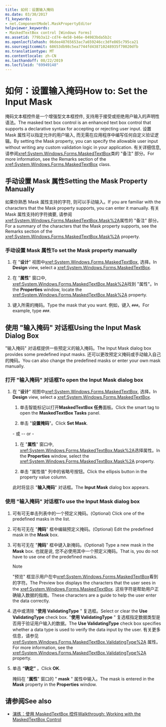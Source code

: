```yaml
---
title: 如何：设置输入掩码
ms.date: 03/30/2017
f1_keywords:
- net.ComponentModel.MaskPropertyEditor
helpviewer_keywords:
- MaskedTextBox control [Windows Forms]
ms.assetid: 779b3a12-cd74-4e58-b46e-04983bda5b2c
ms.openlocfilehash: 06dee48765653ac7a659246cc3dfe865c795ca21
ms.sourcegitcommit: 68653db98c5ea7744fd438710248935f70020dfb
ms.translationtype: MT
ms.contentlocale: zh-CN
ms.lasthandoff: 08/22/2019
ms.locfileid: "69949148"
---
```

# <a name="how-to-set-the-input-mask"></a><span data-ttu-id="11fcc-102">如何：设置输入掩码</span><span class="sxs-lookup"><span data-stu-id="11fcc-102">How to: Set the Input Mask</span></span>
<span data-ttu-id="11fcc-103">掩码文本框控件是一个增强型文本框控件, 支持用于接受或拒绝用户输入的声明性语法。</span><span class="sxs-lookup"><span data-stu-id="11fcc-103">The masked text box control is an enhanced text box control that supports a declarative syntax for accepting or rejecting user input.</span></span> <span data-ttu-id="11fcc-104">设置 Mask 属性可以指定允许的用户输入, 而无需在应用程序中编写任何自定义验证逻辑。</span><span class="sxs-lookup"><span data-stu-id="11fcc-104">By setting the Mask property, you can specify the allowable user input without writing any custom validation logic in your application.</span></span> <span data-ttu-id="11fcc-105">有关详细信息, 请参阅<xref:System.Windows.Forms.MaskedTextBox>类的 "备注" 部分。</span><span class="sxs-lookup"><span data-stu-id="11fcc-105">For more information, see the Remarks section of the <xref:System.Windows.Forms.MaskedTextBox> class.</span></span>  
  
## <a name="setting-the-mask-property-manually"></a><span data-ttu-id="11fcc-106">手动设置 Mask 属性</span><span class="sxs-lookup"><span data-stu-id="11fcc-106">Setting the Mask Property Manually</span></span>  
 <span data-ttu-id="11fcc-107">如果你熟悉 Mask 属性支持的字符, 则可以手动输入。</span><span class="sxs-lookup"><span data-stu-id="11fcc-107">If you are familiar with the characters that the Mask property supports, you can enter it manually.</span></span> <span data-ttu-id="11fcc-108">有关 Mask 属性支持的字符摘要, 请参阅<xref:System.Windows.Forms.MaskedTextBox.Mask%2A>属性的 "备注" 部分。</span><span class="sxs-lookup"><span data-stu-id="11fcc-108">For a summary of the characters that the Mask property supports, see the Remarks section of the <xref:System.Windows.Forms.MaskedTextBox.Mask%2A> property.</span></span>  
  
### <a name="to-set-the-mask-property-manually"></a><span data-ttu-id="11fcc-109">手动设置 Mask 属性</span><span class="sxs-lookup"><span data-stu-id="11fcc-109">To set the Mask property manually</span></span>  
  
1. <span data-ttu-id="11fcc-110">在 "**设计**" 视图中<xref:System.Windows.Forms.MaskedTextBox>, 选择。</span><span class="sxs-lookup"><span data-stu-id="11fcc-110">In **Design** view, select a <xref:System.Windows.Forms.MaskedTextBox>.</span></span>  
  
2. <span data-ttu-id="11fcc-111">在 "**属性**" 窗口中, <xref:System.Windows.Forms.MaskedTextBox.Mask%2A>找到 "属性"。</span><span class="sxs-lookup"><span data-stu-id="11fcc-111">In the **Properties** window, locate the <xref:System.Windows.Forms.MaskedTextBox.Mask%2A> property.</span></span>  
  
3. <span data-ttu-id="11fcc-112">键入所需的掩码。</span><span class="sxs-lookup"><span data-stu-id="11fcc-112">Type the mask that you want.</span></span> <span data-ttu-id="11fcc-113">例如，键入 `###`。</span><span class="sxs-lookup"><span data-stu-id="11fcc-113">For example, type `###`.</span></span>  
  
## <a name="using-the-input-mask-dialog-box"></a><span data-ttu-id="11fcc-114">使用 "输入掩码" 对话框</span><span class="sxs-lookup"><span data-stu-id="11fcc-114">Using the Input Mask Dialog Box</span></span>  
 <span data-ttu-id="11fcc-115">"输入掩码" 对话框提供一些预定义的输入掩码。</span><span class="sxs-lookup"><span data-stu-id="11fcc-115">The Input Mask dialog box provides some predefined input masks.</span></span> <span data-ttu-id="11fcc-116">还可以更改预定义掩码或手动输入自己的掩码。</span><span class="sxs-lookup"><span data-stu-id="11fcc-116">You can also change the predefined masks or enter your own mask manually.</span></span>  
  
### <a name="to-open-the-input-mask-dialog-box"></a><span data-ttu-id="11fcc-117">打开 "输入掩码" 对话框</span><span class="sxs-lookup"><span data-stu-id="11fcc-117">To open the Input Mask dialog box</span></span>  
  
1. <span data-ttu-id="11fcc-118">在 "**设计**" 视图中<xref:System.Windows.Forms.MaskedTextBox>, 选择。</span><span class="sxs-lookup"><span data-stu-id="11fcc-118">In **Design** view, select a <xref:System.Windows.Forms.MaskedTextBox>.</span></span>  
  
    1. <span data-ttu-id="11fcc-119">单击智能标记以打开**MaskedTextBox 任务**面板。</span><span class="sxs-lookup"><span data-stu-id="11fcc-119">Click the smart tag to open the **MaskedTextBox Tasks** panel.</span></span>  
  
    2. <span data-ttu-id="11fcc-120">单击 "**设置掩码**"。</span><span class="sxs-lookup"><span data-stu-id="11fcc-120">Click **Set Mask**.</span></span>  
  
     <span data-ttu-id="11fcc-121">\- 或 -</span><span class="sxs-lookup"><span data-stu-id="11fcc-121">\- or -</span></span>  
  
    1. <span data-ttu-id="11fcc-122">在 "**属性**" 窗口中, <xref:System.Windows.Forms.MaskedTextBox.Mask%2A>选择属性。</span><span class="sxs-lookup"><span data-stu-id="11fcc-122">In the **Properties** window, select the <xref:System.Windows.Forms.MaskedTextBox.Mask%2A> property.</span></span>  
  
    2. <span data-ttu-id="11fcc-123">单击 "属性值" 列中的省略号按钮。</span><span class="sxs-lookup"><span data-stu-id="11fcc-123">Click the ellipsis button in the property value column.</span></span>  
  
     <span data-ttu-id="11fcc-124">此时将显示 "**输入掩码**" 对话框。</span><span class="sxs-lookup"><span data-stu-id="11fcc-124">The **Input Mask** dialog box appears.</span></span>  
  
### <a name="to-use-the-input-mask-dialog-box"></a><span data-ttu-id="11fcc-125">使用 "输入掩码" 对话框</span><span class="sxs-lookup"><span data-stu-id="11fcc-125">To use the Input Mask dialog box</span></span>  
  
1. <span data-ttu-id="11fcc-126">可有可无单击列表中的一个预定义掩码。</span><span class="sxs-lookup"><span data-stu-id="11fcc-126">(Optional) Click one of the predefined masks in the list.</span></span>  
  
2. <span data-ttu-id="11fcc-127">可有可无在 "**掩码**" 框中编辑预定义掩码。</span><span class="sxs-lookup"><span data-stu-id="11fcc-127">(Optional) Edit the predefined mask in the **Mask** box.</span></span>  
  
3. <span data-ttu-id="11fcc-128">可有可无在 "**掩码**" 框中键入新掩码。</span><span class="sxs-lookup"><span data-stu-id="11fcc-128">(Optional) Type a new mask in the **Mask** box.</span></span> <span data-ttu-id="11fcc-129">也就是说, 您不必使用其中一个预定义掩码。</span><span class="sxs-lookup"><span data-stu-id="11fcc-129">That is, you do not have to use one of the predefined masks.</span></span>  
  
    > [!NOTE]
    > <span data-ttu-id="11fcc-130">"预览" 框显示用户在中<xref:System.Windows.Forms.MaskedTextBox>看到的字符。</span><span class="sxs-lookup"><span data-stu-id="11fcc-130">The Preview box displays the characters that the user sees in the <xref:System.Windows.Forms.MaskedTextBox>.</span></span> <span data-ttu-id="11fcc-131">这些字符是帮助用户正确输入数据的指南。</span><span class="sxs-lookup"><span data-stu-id="11fcc-131">These characters are a guide to help the user enter the data correctly.</span></span>  
  
4. <span data-ttu-id="11fcc-132">选中或清除 "**使用 ValidatingType** " 复选框。</span><span class="sxs-lookup"><span data-stu-id="11fcc-132">Select or clear the **Use ValidatingType** check box.</span></span> <span data-ttu-id="11fcc-133">"**使用 ValidatingType** " 复选框指定数据类型是否用于验证用户输入的数据。</span><span class="sxs-lookup"><span data-stu-id="11fcc-133">The **Use ValidatingType** check box specifies whether a data type is used to verify the data input by the user.</span></span> <span data-ttu-id="11fcc-134">有关更多信息，请参见 <xref:System.Windows.Forms.MaskedTextBox.ValidatingType%2A> 属性。</span><span class="sxs-lookup"><span data-stu-id="11fcc-134">For more information, see the <xref:System.Windows.Forms.MaskedTextBox.ValidatingType%2A> property.</span></span>  
  
5. <span data-ttu-id="11fcc-135">单击 **“确定”** 。</span><span class="sxs-lookup"><span data-stu-id="11fcc-135">Click **OK**.</span></span>  
  
     <span data-ttu-id="11fcc-136">掩码在 "**属性**" 窗口的 " **mask** " 属性中输入。</span><span class="sxs-lookup"><span data-stu-id="11fcc-136">The mask is entered in the **Mask** property in the **Properties** window.</span></span>  
  
## <a name="see-also"></a><span data-ttu-id="11fcc-137">请参阅</span><span class="sxs-lookup"><span data-stu-id="11fcc-137">See also</span></span>

- [<span data-ttu-id="11fcc-138">演练：使用 MaskedTextBox 控件</span><span class="sxs-lookup"><span data-stu-id="11fcc-138">Walkthrough: Working with the MaskedTextBox Control</span></span>](walkthrough-working-with-the-maskedtextbox-control.md)
